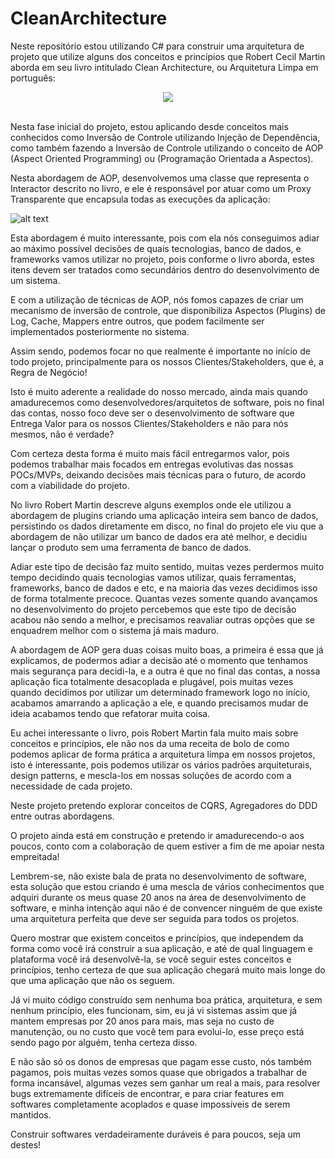 # CleanArchitecture

Neste repositório estou utilizando C# para construir uma arquitetura de projeto que utilize alguns dos conceitos e princípios que Robert Cecil Martin aborda em seu livro intitulado Clean Architecture, ou Arquitetura Limpa em português:

<div style="text-align:center"><img src="https://m.media-amazon.com/images/I/411csr6Nn0L.jpg" /></div>
<br />
<p>
Nesta fase inicial do projeto, estou aplicando desde conceitos mais conhecidos como Inversão de Controle utilizando Injeção de Dependência, como também fazendo a Inversão de Controle utilizando o conceito de AOP (Aspect Oriented Programming) ou (Programação Orientada a Aspectos).
</p>

Nesta abordagem de AOP, desenvolvemos uma classe que representa o Interactor descrito no livro, e ele é responsável por atuar como um Proxy Transparente que encapsula todas as execuções da aplicação:

![alt text](https://res.cloudinary.com/practicaldev/image/fetch/s--G_FNRMwu--/c_imagga_scale,f_auto,fl_progressive,h_720,q_auto,w_1280/https://dev-to-uploads.s3.amazonaws.com/uploads/articles/00zocjrfniog06hsbwnr.jpeg)

Esta abordagem é muito interessante, pois com ela nós conseguimos adiar ao máximo possível decisões de quais tecnologias, banco de dados, e frameworks vamos utilizar no projeto, pois conforme o livro aborda, estes itens devem ser tratados como secundários dentro do desenvolvimento de um sistema.

E com a utilização de técnicas de AOP, nós fomos capazes de criar um mecanismo de inversão de controle, que disponibiliza Aspectos (Plugins) de Log, Cache, Mappers entre outros, que podem facilmente ser implementados posteriormente no sistema.

Assim sendo, podemos focar no que realmente é importante no início de todo projeto, principalmente para os nossos Clientes/Stakeholders, que é, a Regra de Negócio!

Isto é muito aderente a realidade do nosso mercado, ainda mais quando amadurecemos como desenvolvedores/arquitetos de software, pois no final das contas, nosso foco deve ser o desenvolvimento de software que Entrega Valor para os nossos Clientes/Stakeholders e não para nós mesmos, não é verdade?

Com certeza desta forma é muito mais fácil entregarmos valor, pois podemos trabalhar mais focados em entregas evolutivas das nossas POCs/MVPs, deixando decisões mais técnicas para o futuro, de acordo com a viabilidade do projeto.

No livro Robert Martin descreve alguns exemplos onde ele utilizou a abordagem de plugins criando uma aplicação inteira sem banco de dados, persistindo os dados diretamente em disco, no final do projeto ele viu que a abordagem de não utilizar um banco de dados era até melhor, e decidiu lançar o produto sem uma ferramenta de banco de dados.

Adiar este tipo de decisão faz muito sentido, muitas vezes perdermos muito tempo decidindo quais tecnologias vamos utilizar, quais ferramentas, frameworks, banco de dados e etc, e na maioria das vezes decidimos isso de forma totalmente precoce. Quantas vezes somente quando avançamos no desenvolvimento do projeto percebemos que este tipo de decisão acabou não sendo a melhor, e precisamos reavaliar outras opções que se enquadrem melhor com o sistema já mais maduro.

A abordagem de AOP gera duas coisas muito boas, a primeira é essa que já explicamos, de podermos adiar a decisão até o momento que tenhamos mais segurança para decidi-la, e a outra é que no final das contas, a nossa aplicação fica totalmente desacoplada e plugável, pois muitas vezes quando decidimos por utilizar um determinado framework logo no início, acabamos amarrando a aplicação a ele, e quando precisamos mudar de ideia acabamos tendo que refatorar muita coisa.

Eu achei interessante o livro, pois Robert Martin fala muito mais sobre conceitos e princípios, ele não nos da uma receita de bolo de como podemos aplicar de forma prática a arquitetura limpa em nossos projetos, isto é interessante, pois podemos utilizar os vários padrões arquiteturais, design patterns, e mescla-los em nossas soluções de acordo com a necessidade de cada projeto.

Neste projeto pretendo explorar conceitos de CQRS, Agregadores do DDD entre outras abordagens.

O projeto ainda está em construção e pretendo ir amadurecendo-o aos poucos, conto com a colaboração de quem estiver a fim de me apoiar nesta empreitada!

Lembrem-se, não existe bala de prata no desenvolvimento de software, esta solução que estou criando é uma mescla de vários conhecimentos que adquiri durante os meus quase 20 anos na área de desenvolvimento de software, e minha intenção aqui não é de convencer ninguém de que existe uma arquitetura perfeita que deve ser seguida para todos os projetos.

Quero mostrar que existem conceitos e princípios, que independem da forma como você irá construir a sua aplicação, e até de qual linguagem e plataforma você irá desenvolvê-la, se você seguir estes conceitos e princípios, tenho certeza de que sua aplicação chegará muito mais longe do que uma aplicação que não os seguem.

Já vi muito código construído sem nenhuma boa prática, arquitetura, e sem nenhum princípio, eles funcionam, sim, eu já vi sistemas assim que já mantem empresas por 20 anos para mais, mas seja no custo de manutenção, ou no custo que você tem para evolui-lo, esse preço está sendo pago por alguém, tenha certeza disso.

E não são só os donos de empresas que pagam esse custo, nós também pagamos, pois muitas vezes somos quase que obrigados a trabalhar de forma incansável, algumas vezes sem ganhar um real a mais, para resolver bugs extremamente difíceis de encontrar, e para criar features em softwares completamente acoplados e quase impossíveis de serem mantidos.

Construir softwares verdadeiramente duráveis é para poucos, seja um destes!
